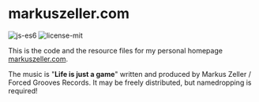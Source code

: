 # markuszeller.com

![js-es6](https://img.shields.io/badge/javascript-es6-blue)
![license-mit](https://img.shields.io/badge/license-MIT-green)

This is the code and the resource files for my personal homepage [markuszeller.com](https://markuszeller.com).

The music is "**Life is just a game**" written and produced by Markus Zeller / Forced Grooves Records. It may be freely distributed, but namedropping is required!

